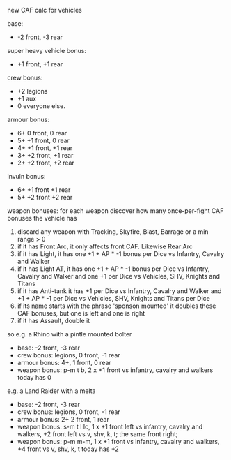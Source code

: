 new CAF calc for vehicles

base:
* -2 front, -3 rear

super heavy vehicle bonus:
* +1 front, +1 rear

crew bonus:
* +2 legions
* +1 aux
* 0 everyone else.

armour bonus:
* 6+ 0 front, 0 rear
* 5+ +1 front, 0 rear
* 4+ +1 front, +1 rear
* 3+ +2 front, +1 rear
* 2+ +2 front, +2 rear

invuln bonus:
* 6+ +1 front +1 rear
* 5+ +2 front +2 rear

weapon bonuses:
for each weapon discover how many once-per-fight CAF bonuses the vehicle has

1. discard any weapon with Tracking, Skyfire, Blast, Barrage or a min range > 0
2. if it has Front Arc, it only affects front CAF. Likewise Rear Arc
3. if it has Light, it has one +1 + AP * -1 bonus per Dice vs Infantry, Cavalry and Walker
4. if it has Light AT, it has one +1 + AP * -1 bonus per Dice vs Infantry, Cavalry and Walker and one +1 per Dice vs Vehicles, SHV, Knights and Titans
5. if it has Anti-tank it has +1 per Dice vs Infantry, Cavalry and Walker and +1 + AP * -1 per Dice vs Vehicles, SHV, Knights and Titans per Dice
6. if its name starts with the phrase 'sponson mounted' it doubles these CAF bonuses, but one is left and one is right
7. if it has Assault, double it

so e.g. a Rhino with a pintle mounted bolter
* base: -2 front, -3 rear
* crew bonus: legions, 0 front, -1 rear
* armour bonus: 4+, 1 front, 0 rear
* weapon bonus: p-m t b, 2 x +1 front vs infantry, cavalry and walkers
today has 0

e.g. a Land Raider with a melta
* base: -2 front, -3 rear
* crew bonus: legions, 0 front, -1 rear
* armour bonus: 2+ 2 front, 1 rear
* weapon bonus: s-m t l lc, 1 x +1 front left vs infantry, cavalry and walkers, +2 front left vs v, shv, k, t; the same front right; 
* weapon bonus: p-m m-m, 1 x +1 front vs infantry, cavalry and walkers, +4 front vs v, shv, k, t
today has +2


